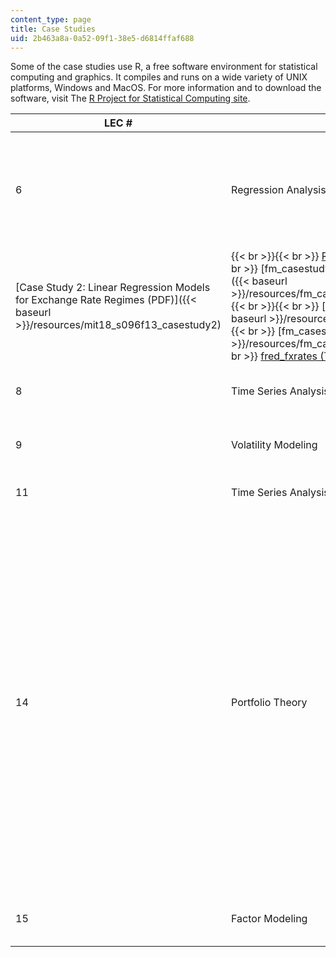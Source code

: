 ```yaml
---
content_type: page
title: Case Studies
uid: 2b463a8a-0a52-09f1-38e5-d6814ffaf688
---
```


Some of the case studies use R, a free software environment for statistical computing and graphics. It compiles and runs on a wide variety of UNIX platforms, Windows and MacOS. For more information and to download the software, visit The [R Project for Statistical Computing site](http://www.r-project.org/).

| LEC # | TOPICS | CASE STUDIES | ASSOCIATED FILES |
| --- | --- | --- | --- |
| 6 | Regression Analysis | [Case Study 1: Linear Regression Models for Asset Pricing (PDF - 2.0MB)]({{< baseurl >}}/resources/mit18_s096f13_casestudy1) |  {{< br >}}{{< br >}} [R Instructions (TXT)](./resolveuid/4d61fe39d7ac846f575a124fe688a4c8) {{< br >}}{{< br >}} [fm\_casestudy\_0\_InstallOrLoadLibraries (R)]({{< baseurl >}}/resources/fm_casestudy_0_installorloadlibraries) {{< br >}}{{< br >}} [fm\_casestudy\_1\_0 (R)]({{< baseurl >}}/resources/fm_casestudy_1_0) {{< br >}}{{< br >}} [fm\_casestudy\_1\_rcode (R)]({{< baseurl >}}/resources/fm_casestudy_1_rcode) {{< br >}}{{< br >}}  |
| [Case Study 2: Linear Regression Models for Exchange Rate Regimes (PDF)]({{< baseurl >}}/resources/mit18_s096f13_casestudy2) |  {{< br >}}{{< br >}} [R Instructions (TXT)](./resolveuid/8c856cae19c928af688551cb96e1b854) {{< br >}}{{< br >}} [fm\_casestudy\_0\_InstallOrLoadLibraries (R)]({{< baseurl >}}/resources/fm_casestudy_0_installorloadlibraries) {{< br >}}{{< br >}} [fm\_casestudy\_fx\_1 (R)]({{< baseurl >}}/resources/fm_casestudy_fx_1) {{< br >}}{{< br >}} [fm\_casestudy\_2\_rcode (R)]({{< baseurl >}}/resources/fm_casestudy_2_rcode) {{< br >}}{{< br >}} [fred\_fxrates (TXT)](./resolveuid/81880ef88f7cdff3522d94e73c54b554) {{< br >}}{{< br >}}  |
| 8 | Time Series Analysis | [Case Study 3: Time Series Analysis of 10-Year U.S. Treasury Yields (PDF)]({{< baseurl >}}/resources/mit18_s096f13_casestudy3) | &nbsp; |
| 9 | Volatility Modeling | [Case Study 4: Volatility Modeling of Exchange Rate Returns (PDF - 1.8MB)]({{< baseurl >}}/resources/mit18_s096f13_casestudy4) | &nbsp; |
| 11 | Time Series Analysis II | [Case Study 5: VAR Models of Macro Economic Time Series (PDF)]({{< baseurl >}}/resources/mit18_s096f13_casestudy5) | &nbsp; |
| 14 | Portfolio Theory | [Case study 6: Portfolio Theory (PDF)]({{< baseurl >}}/resources/mit18_s096f13_casestudy6) |  {{< br >}}{{< br >}} ![This resource may not render correctly in a screen reader.](/images/inacessible.gif)[Case Study Plots: Simulation (PDF)]({{< baseurl >}}/resources/mit18_s096f13_smltn_twoast) {{< br >}}{{< br >}} ![This resource may not render correctly in a screen reader.](/images/inacessible.gif)[Case Study Plots: U.S. ETFS 2009-2013, Max Alloc 0.30 (PDF)]({{< baseurl >}}/resources/mit18_s096f13_etf_prida_30) {{< br >}}{{< br >}} ![This resource may not render correctly in a screen reader.](/images/inacessible.gif)[Case Study Plots: U.S. ETFS 2009-2013, Max Alloc 0.15 (PDF)]({{< baseurl >}}/resources/mit18_s096f13_etf_prida_15) {{< br >}}{{< br >}} ![This resource may not render correctly in a screen reader.](/images/inacessible.gif)[Case Study Plots: U.S. ETFs 2003-2006, Max Alloc 0.30 (PDF)]({{< baseurl >}}/resources/mit18_s096f13_etf_pridb_30) {{< br >}}{{< br >}} ![This resource may not render correctly in a screen reader.](/images/inacessible.gif)[Case Study Plots: U.S. ETFs 2003-2006, Max Alloc 0.15 (PDF)]({{< baseurl >}}/resources/mit18_s096f13_etf_pridb_15) {{< br >}}{{< br >}}  |
| 15 | Factor Modeling | [Case Study 7: Factor Modeling of U.S. Treasury Yields (PDF - 3.3MB)]({{< baseurl >}}/resources/mit18_s096f13_casestudy7) |